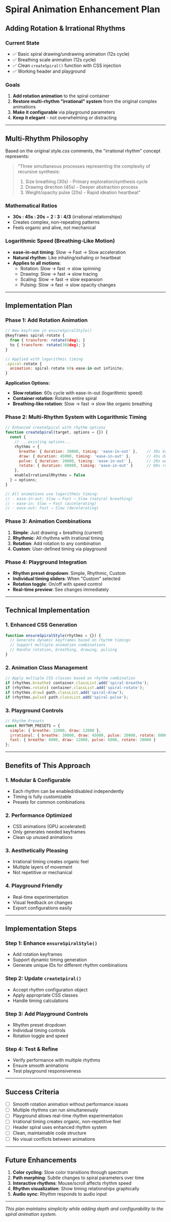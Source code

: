 # Spiral Animation Enhancement Plan
## Adding Rotation & Irrational Rhythms

### Current State
- ✅ Basic spiral drawing/undrawing animation (12s cycle)
- ✅ Breathing scale animation (12s cycle) 
- ✅ Clean `createSpiral()` function with CSS injection
- ✅ Working header and playground

### Goals
1. **Add rotation animation** to the spiral container
2. **Restore multi-rhythm "irrational" system** from the original complex animations
3. **Make it configurable** via playground parameters
4. **Keep it elegant** - not overwhelming or distracting

---

## Multi-Rhythm Philosophy

Based on the original style.css comments, the "irrational rhythm" concept represents:

> "Three simultaneous processes representing the complexity of recursive synthesis:
> 1. Size breathing (30s) - Primary exploration/synthesis cycle
> 2. Drawing direction (45s) - Deeper abstraction process  
> 3. Weight/opacity pulse (20s) - Rapid ideation heartbeat"

### Mathematical Ratios
- **30s : 45s : 20s** = **2 : 3 : 4/3** (irrational relationships)
- Creates complex, non-repeating patterns
- Feels organic and alive, not mechanical

### Logarithmic Speed (Breathing-Like Motion)
- **ease-in-out timing**: Slow → Fast → Slow acceleration
- **Natural rhythm**: Like inhaling/exhaling or heartbeat
- **Applies to all motions**: 
  - Rotation: Slow → fast → slow spinning
  - Drawing: Slow → fast → slow tracing
  - Scaling: Slow → fast → slow expansion
  - Pulsing: Slow → fast → slow opacity changes

---

## Implementation Plan

### Phase 1: Add Rotation Animation
```javascript
// New keyframe in ensureSpiralStyle()
@keyframes spiral-rotate {
  from { transform: rotate(0deg); }
  to { transform: rotate(360deg); }
}

// Applied with logarithmic timing
.spiral-rotate { 
  animation: spiral-rotate 60s ease-in-out infinite; 
}
```

**Application Options:**
- **Slow rotation**: 60s cycle with ease-in-out (logarithmic speed)
- **Container rotation**: Rotates entire spiral
- **Breathing-like rotation**: Slow → fast → slow like organic breathing

### Phase 2: Multi-Rhythm System with Logarithmic Timing
```javascript
// Enhanced createSpiral with rhythm options
function createSpiral(target, options = {}) {
  const {
    // ...existing options...
    rhythms = {
      breathe: { duration: 30000, timing: 'ease-in-out' },    // 30s breathing cycle
      draw: { duration: 45000, timing: 'ease-in-out' },       // 45s drawing cycle  
      pulse: { duration: 20000, timing: 'ease-in-out' },      // 20s weight pulse
      rotate: { duration: 60000, timing: 'ease-in-out' }      // 60s rotation cycle
    },
    enableIrrationalRhythms = false
  } = options;
}

// All animations use logarithmic timing:
// - ease-in-out: Slow → Fast → Slow (natural breathing)
// - ease-in: Slow → Fast (accelerating)  
// - ease-out: Fast → Slow (decelerating)
```

### Phase 3: Animation Combinations
1. **Simple**: Just drawing + breathing (current)
2. **Rhythmic**: All rhythms with irrational timing
3. **Rotation**: Add rotation to any combination
4. **Custom**: User-defined timing via playground

### Phase 4: Playground Integration
- **Rhythm preset dropdown**: Simple, Rhythmic, Custom
- **Individual timing sliders**: When "Custom" selected
- **Rotation toggle**: On/off with speed control
- **Real-time preview**: See changes immediately

---

## Technical Implementation

### 1. Enhanced CSS Generation
```javascript
function ensureSpiralStyle(rhythms = {}) {
  // Generate dynamic keyframes based on rhythm timings
  // Support multiple animation combinations
  // Handle rotation, breathing, drawing, pulsing
}
```

### 2. Animation Class Management
```javascript
// Apply multiple CSS classes based on rhythm combination
if (rhythms.breathe) container.classList.add('spiral-breathe');
if (rhythms.rotate) container.classList.add('spiral-rotate');
if (rhythms.draw) path.classList.add('spiral-draw');
if (rhythms.pulse) path.classList.add('spiral-pulse');
```

### 3. Playground Controls
```javascript
// Rhythm Presets
const RHYTHM_PRESETS = {
  simple: { breathe: 12000, draw: 12000 },
  irrational: { breathe: 30000, draw: 45000, pulse: 20000, rotate: 60000 },
  fast: { breathe: 8000, draw: 12000, pulse: 6000, rotate: 20000 }
};
```

---

## Benefits of This Approach

### 1. **Modular & Configurable**
- Each rhythm can be enabled/disabled independently
- Timing is fully customizable
- Presets for common combinations

### 2. **Performance Optimized**
- CSS animations (GPU accelerated)
- Only generates needed keyframes
- Clean up unused animations

### 3. **Aesthetically Pleasing**
- Irrational timing creates organic feel
- Multiple layers of movement
- Not repetitive or mechanical

### 4. **Playground Friendly**
- Real-time experimentation
- Visual feedback on changes
- Export configurations easily

---

## Implementation Steps

### Step 1: Enhance `ensureSpiralStyle()`
- Add rotation keyframes
- Support dynamic timing generation
- Generate unique IDs for different rhythm combinations

### Step 2: Update `createSpiral()`
- Accept rhythm configuration object
- Apply appropriate CSS classes
- Handle timing calculations

### Step 3: Add Playground Controls
- Rhythm preset dropdown
- Individual timing controls
- Rotation toggle and speed

### Step 4: Test & Refine
- Verify performance with multiple rhythms
- Ensure smooth animations
- Test playground responsiveness

---

## Success Criteria

- [ ] Smooth rotation animation without performance issues
- [ ] Multiple rhythms can run simultaneously 
- [ ] Playground allows real-time rhythm experimentation
- [ ] Irrational timing creates organic, non-repetitive feel
- [ ] Header spiral uses enhanced rhythm system
- [ ] Clean, maintainable code structure
- [ ] No visual conflicts between animations

---

## Future Enhancements

1. **Color cycling**: Slow color transitions through spectrum
2. **Path morphing**: Subtle changes to spiral parameters over time
3. **Interactive rhythms**: Mouse/scroll affects rhythm speed
4. **Rhythm visualization**: Show timing relationships graphically
5. **Audio sync**: Rhythm responds to audio input

---

*This plan maintains simplicity while adding depth and configurability to the spiral animation system.*
